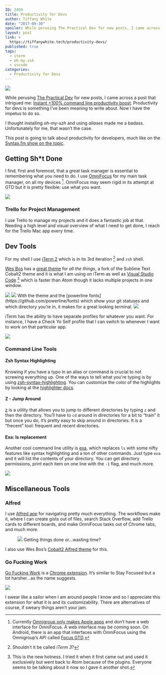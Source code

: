 ```yaml
---
ID: 2459
title: Productivity for Devs
author: Tiffany White
date: "2017-09-30"
spoiler: While perusing The Practical Dev for new posts, I came across a post that intrigued me; Instant +100% command line productivity boost. Productivity for devs is something I’ve been meaning to write about. Now I have the impetus to do so.
layout: post
link: >
  https://tiffanywhite.tech/productivity-devs/
published: true
tags:
  - iterm
  - oh-my-zsh
  - vscode
categories:
  - Productivity for Devs
---
```



<img src="https://res.cloudinary.com/twhiteblog/image/upload/c_scale,w_2500/v1528784017/opt_work_cnd4km.jpg" />

While perusing [The Practical Dev](https://dev.to) for new posts, I came across a post that intrigued me: [Instant +100% command line productivity boost](https://dev.to/sobolevn/instant-100-command-line-productivity-boost). Productivity for devs is something I’ve been meaning to write about. Now I have the impetus to do so.

I thought installing *oh-my-szh* and using *aliases* made me a badass. Unfortunately for me, that wasn’t the case.

This post is going to talk about productivity for developers, much like on the [Syntax.fm show on the topic](https://syntax.fm/show/011/our-favourite-productivity-hacks).

## Getting Sh*t Done

I find, first and foremost, that a great task manager is essential to remembering what you need to do. I use [OmniFocus](https://www.omnigroup.com/applications/omnifocus/) for my main task manager, on all my devices [^1]. OmniFocus may seem rigid in its attempt at GTD but it is pretty flexible: use what you want.

<img src="https://res.cloudinary.com/twhiteblog/image/upload/c_scale,w_1684/v1528783631/Screenshot2017-09-30_04-18-13_PM_vlkgzl.jpg" />

### Trello for Project Management

I use Trello to manage my projects and it does a fantastic job at that. Needing a high level and visual overview of what I need to get done, I reach for the Trello Mac app every time.

## Dev Tools

For my shell I use [iTerm 2](https://iterm2.com/) which is in its 3rd iteration [^2] and `zsh` shell.

[Wes Bos](https://wesbos.com/) has a [great theme](https://github.com/wesbos/Cobalt2-iterm) for *all the things*, a fork of the Sublime Text Cobalt2 theme and it is what I am using on iTerm as well as [Visual Studio Code](https://code.visualstudio.com/) [^3] which is faster than Atom though it lacks multiple projects in one window.

<img src="https://res.cloudinary.com/twhiteblog/image/upload/c_scale,w_1617/v1528783656/Screenshot2017-09-30_04-41-56_PM_wirw2j.jpg" />

<img src="https://res.cloudinary.com/twhiteblog/image/upload/c_scale,w_1879/v1528784012/Alfred_Cobalt_Wes_Bos_evjpys.jpg" />
With the theme and the [powerline fonts](https://github.com/powerline/fonts) which show your git statuses and which directory you’re in, it makes for a great looking terminal.

<img src="https://res.cloudinary.com/twhiteblog/image/upload/c_scale,w_1457/v1528783637/Screenshot2017-09-20_08-50-23_PM_zdzere.jpg" />

iTerm has the ability to have separate profiles for whatever you want. For instance, I have a Check Yo Self profile that I can switch to whenever I want to work on that particular app.

<img src="https://res.cloudinary.com/twhiteblog/image/upload/c_scale,w_1434/v1528844109/Screenshot2017-09-30_04-37-52_PM_a8sfqz.jpg" />

### Command Line Tools

#### Zsh Syntax Highlighting

Knowing if you have a typo in an alias or command is crucial to not screwing everything up. One of the ways to tell what you're typing is by using [zsh-syntax-highlighting](https://github.com/zsh-users/zsh-syntax-highlighting). You can customize the color of the highlights by looking at the [highlighter docs](https://github.com/zsh-users/zsh-syntax-highlighting/blob/master/docs/highlighters.md).

#### Z - Jump Around

[z](https://github.com/rupa/z/) is a utility that allows you to jump to different directories by typing `z` and then the directory. You’ll have to `cd` around in directories for a bit to “train” it but once you do, it’s pretty easy to skip around in directories. It is a “frecent” tool: frequent and recent directories.

#### Exa: ls replacement

Another cool command line utility is [exa](https://github.com/ogham/exa), which replaces `ls` with some nifty features like syntax highlighting and a ton of other commands. Just type `exa` and it will list the contents of your directory. You can get directory permissions, print each item on one line with the `-1` flag, and much more.

<img src="https://res.cloudinary.com/twhiteblog/image/upload/v1528844391/Screenshot2017-09-30_06-28-20_PM_n6tuq6.jpg" />

## Miscellaneous Tools

### Alfred

I use [Alfred app](https://www.alfredapp.com/) for navigating pretty much everything. The workflows make it, where I can create gists out of files, search Stack Overflow, add Trello cards to different boards, and make OmniFocus tasks out of Chrome tabs, and much more.

<figure>
  <img src="https://res.cloudinary.com/twhiteblog/image/upload/c_scale,w_1820/v1528783997/Product_hunt_gjeypg.jpg" >
    <figurecaption>Getting things done or...wasting time?</figurecaption>
</figure>

I also use Wes Bos’s [Cobalt2 Alfred theme](https://github.com/wesbos/Cobalt2-Alfred-Theme) for this.

### Go Fucking Work

[Go Fucking Work](https://www.gofuckingwork.com/) is a [Chrome extension](https://chrome.google.com/webstore/detail/go-fucking-work/hibmkkpfegfiinilnlabbfnjcopdiiig). It’s similar to Stay Focused but a lot harsher…as the name suggests.

<img src="https://res.cloudinary.com/twhiteblog/image/upload/c_scale,w_1715/v1528783607/Screenshot2017-09-30_06-36-55_PM_zqshpn.jpg" />

I swear like a sailor when I am around people I know and so I appreciate this extension for what it is and its customizability. There are alternatives of course, if sweary things aren’t your jam.

[^1]: Currently [Omnigroup only makes Apple apps](https://support.omnigroup.com/windows-or-android/) and don’t have a web interface for OmniFocus. A web interface may be coming soon. On Android, there is an app that interfaces with OmniFocus using the Omnigroup’s API called [Focus GTD](https://play.google.com/store/apps/details?id=com.burgstaller.android.focusgtd&amp;hl=en).
[^2]: Shouldn’t it be called *iTerm 3*?
[^3]: This is the new hotness. I tried it when it first came out and used it exclusively but went back to Atom because of the plugins. Everyone seems to be talking about it now so I gave it another shot.
